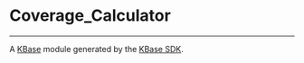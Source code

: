 
# Coverage_Calculator
---

A [KBase](https://kbase.us) module generated by the [KBase SDK](https://github.com/kbase/kb_sdk).


